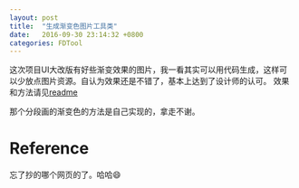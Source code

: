 ```yaml
---
layout: post
title:  "生成渐变色图片工具类"
date:   2016-09-30 23:14:32 +0800
categories: FDTool
---
```


这次项目UI大改版有好些渐变效果的图片，我一看其实可以用代码生成，这样可以少放点图片资源。自认为效果还是不错了，基本上达到了设计师的认可。
效果和方法请见[readme](https://github.com/toolazytoname/FDImageTool)


那个分段画的渐变色的方法是自己实现的，拿走不谢。


Reference
===

忘了抄的哪个网页的了。哈哈😄